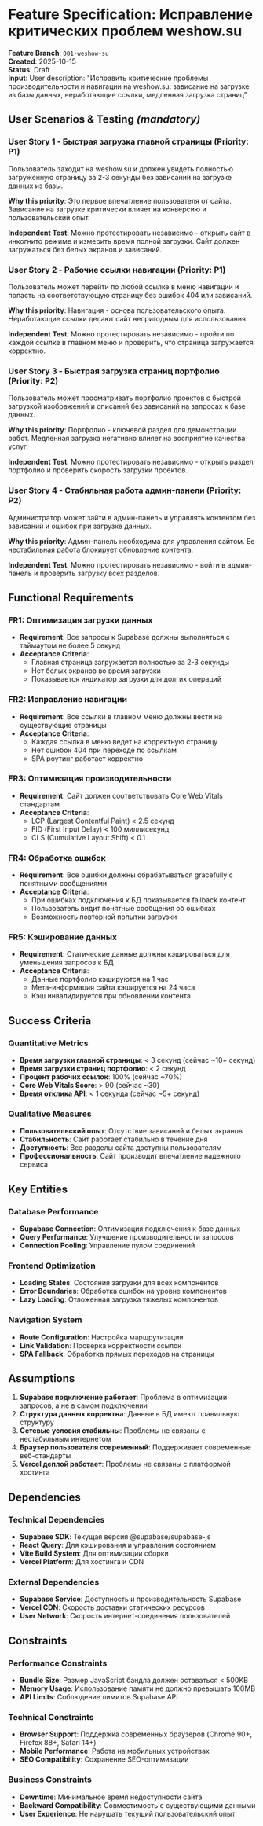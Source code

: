 # Feature Specification: Исправление критических проблем weshow.su

**Feature Branch**: `001-weshow-su`  
**Created**: 2025-10-15  
**Status**: Draft  
**Input**: User description: "Исправить критические проблемы производительности и навигации на weshow.su: зависание на загрузке из базы данных, неработающие ссылки, медленная загрузка страниц"

## User Scenarios & Testing *(mandatory)*

### User Story 1 - Быстрая загрузка главной страницы (Priority: P1)

Пользователь заходит на weshow.su и должен увидеть полностью загруженную страницу за 2-3 секунды без зависаний на загрузке данных из базы.

**Why this priority**: Это первое впечатление пользователя от сайта. Зависание на загрузке критически влияет на конверсию и пользовательский опыт.

**Independent Test**: Можно протестировать независимо - открыть сайт в инкогнито режиме и измерить время полной загрузки. Сайт должен загружаться без белых экранов и зависаний.

### User Story 2 - Рабочие ссылки навигации (Priority: P1)

Пользователь может перейти по любой ссылке в меню навигации и попасть на соответствующую страницу без ошибок 404 или зависаний.

**Why this priority**: Навигация - основа пользовательского опыта. Неработающие ссылки делают сайт непригодным для использования.

**Independent Test**: Можно протестировать независимо - пройти по каждой ссылке в главном меню и проверить, что страница загружается корректно.

### User Story 3 - Быстрая загрузка страниц портфолио (Priority: P2)

Пользователь может просматривать портфолио проектов с быстрой загрузкой изображений и описаний без зависаний на запросах к базе данных.

**Why this priority**: Портфолио - ключевой раздел для демонстрации работ. Медленная загрузка негативно влияет на восприятие качества услуг.

**Independent Test**: Можно протестировать независимо - открыть раздел портфолио и проверить скорость загрузки проектов.

### User Story 4 - Стабильная работа админ-панели (Priority: P2)

Администратор может зайти в админ-панель и управлять контентом без зависаний и ошибок при загрузке данных.

**Why this priority**: Админ-панель необходима для управления сайтом. Ее нестабильная работа блокирует обновление контента.

**Independent Test**: Можно протестировать независимо - войти в админ-панель и проверить загрузку всех разделов.

## Functional Requirements

### FR1: Оптимизация загрузки данных
- **Requirement**: Все запросы к Supabase должны выполняться с таймаутом не более 5 секунд
- **Acceptance Criteria**: 
  - Главная страница загружается полностью за 2-3 секунды
  - Нет белых экранов во время загрузки
  - Показывается индикатор загрузки для долгих операций

### FR2: Исправление навигации
- **Requirement**: Все ссылки в главном меню должны вести на существующие страницы
- **Acceptance Criteria**:
  - Каждая ссылка в меню ведет на корректную страницу
  - Нет ошибок 404 при переходе по ссылкам
  - SPA роутинг работает корректно

### FR3: Оптимизация производительности
- **Requirement**: Сайт должен соответствовать Core Web Vitals стандартам
- **Acceptance Criteria**:
  - LCP (Largest Contentful Paint) < 2.5 секунд
  - FID (First Input Delay) < 100 миллисекунд
  - CLS (Cumulative Layout Shift) < 0.1

### FR4: Обработка ошибок
- **Requirement**: Все ошибки должны обрабатываться gracefully с понятными сообщениями
- **Acceptance Criteria**:
  - При ошибках подключения к БД показывается fallback контент
  - Пользователь видит понятные сообщения об ошибках
  - Возможность повторной попытки загрузки

### FR5: Кэширование данных
- **Requirement**: Статические данные должны кэшироваться для уменьшения запросов к БД
- **Acceptance Criteria**:
  - Данные портфолио кэшируются на 1 час
  - Мета-информация сайта кэшируется на 24 часа
  - Кэш инвалидируется при обновлении контента

## Success Criteria

### Quantitative Metrics
- **Время загрузки главной страницы**: < 3 секунд (сейчас ~10+ секунд)
- **Время загрузки страниц портфолио**: < 2 секунд
- **Процент рабочих ссылок**: 100% (сейчас ~70%)
- **Core Web Vitals Score**: > 90 (сейчас ~30)
- **Время отклика API**: < 1 секунда (сейчас ~5+ секунд)

### Qualitative Measures
- **Пользовательский опыт**: Отсутствие зависаний и белых экранов
- **Стабильность**: Сайт работает стабильно в течение дня
- **Доступность**: Все разделы сайта доступны пользователям
- **Профессиональность**: Сайт производит впечатление надежного сервиса

## Key Entities

### Database Performance
- **Supabase Connection**: Оптимизация подключения к базе данных
- **Query Performance**: Улучшение производительности запросов
- **Connection Pooling**: Управление пулом соединений

### Frontend Optimization
- **Loading States**: Состояния загрузки для всех компонентов
- **Error Boundaries**: Обработка ошибок на уровне компонентов
- **Lazy Loading**: Отложенная загрузка тяжелых компонентов

### Navigation System
- **Route Configuration**: Настройка маршрутизации
- **Link Validation**: Проверка корректности ссылок
- **SPA Fallback**: Обработка прямых переходов на страницы

## Assumptions

1. **Supabase подключение работает**: Проблема в оптимизации запросов, а не в самом подключении
2. **Структура данных корректна**: Данные в БД имеют правильную структуру
3. **Сетевые условия стабильны**: Проблемы не связаны с нестабильным интернетом
4. **Браузер пользователя современный**: Поддерживает современные веб-стандарты
5. **Vercel деплой работает**: Проблемы не связаны с платформой хостинга

## Dependencies

### Technical Dependencies
- **Supabase SDK**: Текущая версия @supabase/supabase-js
- **React Query**: Для кэширования и управления состоянием
- **Vite Build System**: Для оптимизации сборки
- **Vercel Platform**: Для хостинга и CDN

### External Dependencies
- **Supabase Service**: Доступность и производительность Supabase
- **Vercel CDN**: Скорость доставки статических ресурсов
- **User Network**: Скорость интернет-соединения пользователей

## Constraints

### Performance Constraints
- **Bundle Size**: Размер JavaScript бандла должен оставаться < 500KB
- **Memory Usage**: Использование памяти не должно превышать 100MB
- **API Limits**: Соблюдение лимитов Supabase API

### Technical Constraints
- **Browser Support**: Поддержка современных браузеров (Chrome 90+, Firefox 88+, Safari 14+)
- **Mobile Performance**: Работа на мобильных устройствах
- **SEO Compatibility**: Сохранение SEO-оптимизации

### Business Constraints
- **Downtime**: Минимальное время недоступности сайта
- **Backward Compatibility**: Совместимость с существующими данными
- **User Experience**: Не нарушать текущий пользовательский опыт